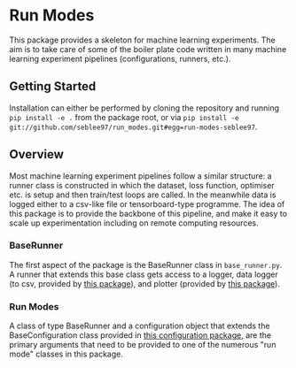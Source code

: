 # Run Modes

This package provides a skeleton for machine learning experiments. The aim is to take care of some of the boiler plate code written in many machine learning experiment pipelines (configurations, runners, etc.).

## Getting Started

Installation can either be performed by cloning the repository and running ```pip install -e .``` from the package root, or via ```pip install -e git://github.com/seblee97/run_modes.git#egg=run-modes-seblee97```.

## Overview

Most machine learning experiment pipelines follow a similar structure: a runner class is constructed in which the dataset, loss function, optimiser etc. is setup and then train/test loops are called. In the meanwhile data is logged either to a csv-like file or tensorboard-type programme.
The idea of this package is to provide the backbone of this pipeline, and make it easy to scale up experimentation including on remote computing resources.

### BaseRunner

The first aspect of the package is the BaseRunner class in ```base_runner.py```. A runner that extends this base class gets access to a logger, data logger (to csv, provided by [this package](https://github.com/seblee97/data_logger)), and plotter (provided by [this package](https://github.com/seblee97/plotter)).

### Run Modes

A class of type BaseRunner and a configuration object that extends the BaseConfiguration class provided in [this configuration package](https://github.com/seblee97/config_package), are the primary arguments that need to be provided to one of the numerous "run mode" classes in this package.